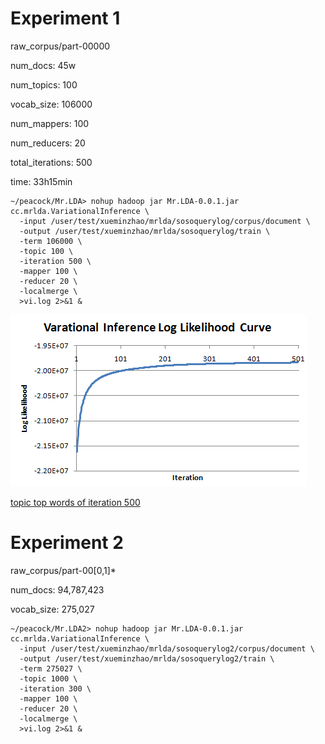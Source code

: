 
# Experiment 1 #

raw_corpus/part-00000

num_docs: 45w

num_topics: 100

vocab_size: 106000

num_mappers: 100

num_reducers: 20

total_iterations: 500

time: 33h15min

    ~/peacock/Mr.LDA> nohup hadoop jar Mr.LDA-0.0.1.jar cc.mrlda.VariationalInference \
      -input /user/test/xueminzhao/mrlda/sosoquerylog/corpus/document \
      -output /user/test/xueminzhao/mrlda/sosoquerylog/train \
      -term 106000 \
      -topic 100 \
      -iteration 500 \
      -mapper 100 \
      -reducer 20 \
      -localmerge \
      >vi.log 2>&1 &

![logllhood curve](images/exp1-logllhood.png)

[topic top words of iteration 500](ttw/exp1-ttw.500)

# Experiment 2 #

raw_corpus/part-00[0,1]*

num_docs: 94,787,423

vocab_size: 275,027

    ~/peacock/Mr.LDA2> nohup hadoop jar Mr.LDA-0.0.1.jar cc.mrlda.VariationalInference \
      -input /user/test/xueminzhao/mrlda/sosoquerylog2/corpus/document \
      -output /user/test/xueminzhao/mrlda/sosoquerylog2/train \
      -term 275027 \
      -topic 1000 \
      -iteration 300 \
      -mapper 100 \
      -reducer 20 \
      -localmerge \
      >vi.log 2>&1 &  

